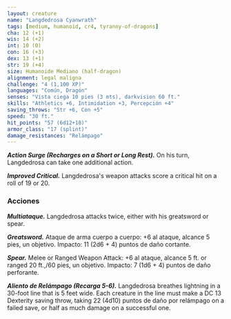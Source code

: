 ```yaml
---
layout: creature
name: "Langdedrosa Cyanwrath"
tags: [medium, humanoid, cr4, tyranny-of-dragons]
cha: 12 (+1)
wis: 14 (+2)
int: 10 (0)
con: 16 (+3)
dex: 13 (+1)
str: 19 (+4)
size: Humanoide Mediano (half-dragon)
alignment: legal maligna
challenge: "4 (1,100 XP)"
languages: "Común, Dragón"
senses: "Vista ciega 10 pies (3 mts), darkvision 60 ft."
skills: "Athletics +6, Intimidation +3, Percepción +4"
saving_throws: "Str +6, Con +5"
speed: "30 ft."
hit_points: "57 (6d12+18)"
armor_class: "17 (splint)"
damage_resistances: "Relámpago"
---
```


***Action Surge (Recharges on a Short or Long Rest).*** On his turn, Langdedrosa can take one additional action.

***Improved Critical.*** Langdedrosa's weapon attacks score a critical hit on a roll of 19 or 20.

### Acciones

***Multiataque.*** Langdedrosa attacks twice, either with his greatsword or spear.

***Greatsword.*** Ataque de arma cuerpo a cuerpo: +6 al ataque, alcance 5 pies, un objetivo. Impacto: 11 (2d6 + 4) puntos de daño cortante.

***Spear.*** Melee or Ranged Weapon Attack: +6 al ataque, alcance 5 ft. or ranged 20 ft.,/60 pies, un objetivo. Impacto: 7 (1d6 + 4) puntos de daño perforante.

***Aliento de Relámpago (Recarga 5-6).*** Langdedrosa breathes lightning in a 30-foot line that is 5 feet wide. Each creature in the line must make a DC 13 Dexterity saving throw, taking 22 (4d10) puntos de daño por relámpago on a failed save, or half as much damage on a successful one.